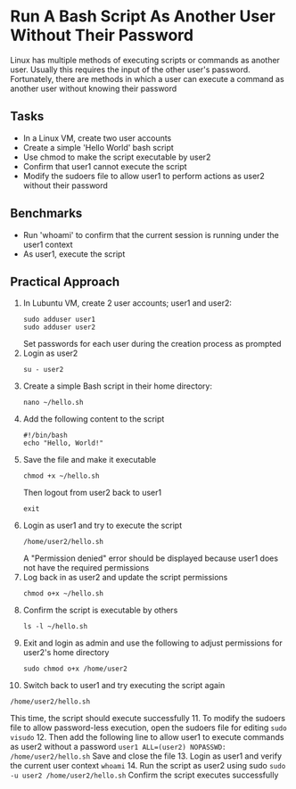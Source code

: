 # Run A Bash Script As Another User Without Their Password
Linux has multiple methods of executing scripts or commands as another user. Usually this requires the input of the other user's password. Fortunately, there are methods in which a user can execute a command as another user without knowing their password


## Tasks
- In a Linux VM, create two user accounts
- Create a simple 'Hello World' bash script
- Use chmod to make the script executable by user2
- Confirm that user1 cannot execute the script
- Modify the sudoers file to allow user1 to perform actions as user2 without their password


## Benchmarks
- Run 'whoami' to confirm that the current session is running under the user1 context
- As user1, execute the script


## Practical Approach
1. In Lubuntu VM, create 2 user accounts; user1 and user2:
   ```
   sudo adduser user1
   sudo adduser user2
   ```
   Set passwords for each user during the creation process as prompted
2. Login as user2
   ```
   su - user2
   ```
3. Create a simple Bash script in their home directory:
   ```
   nano ~/hello.sh
   ```
4. Add the following content to the script
   ```
   #!/bin/bash
   echo "Hello, World!"
   ```
5. Save the file and make it executable
   ```
   chmod +x ~/hello.sh
   ```
   Then logout from user2 back to user1
   ```
   exit
   ```
6. Login as user1 and try to execute the script
   ```
   /home/user2/hello.sh
   ```
   A "Permission denied" error should be displayed because user1 does not have the required permissions
7. Log back in as user2 and update the script permissions
   ```
   chmod o+x ~/hello.sh
   ```
8. Confirm the script is executable by others
   ```
   ls -l ~/hello.sh
   ```
9. Exit and login as admin and use the following to adjust permissions for user2's home directory
   ```
   sudo chmod o+x /home/user2
   ```
10. Switch back to user1 and try executing the script again
   ```
   /home/user2/hello.sh
   ```
   This time, the script should execute successfully
11. To modify the sudoers file to allow password-less execution, open the sudoers file for editing
    ```
    sudo visudo
    ```
12. Then add the following line to allow user1 to execute commands as user2 without a password
    ```
    user1 ALL=(user2) NOPASSWD: /home/user2/hello.sh
    ```
    Save and close the file
13. Login as user1 and verify the current user context
    ```
    whoami
    ```
14. Run the script as user2 using sudo
    ```
    sudo -u user2 /home/user2/hello.sh
    ```
    Confirm the script executes successfully





